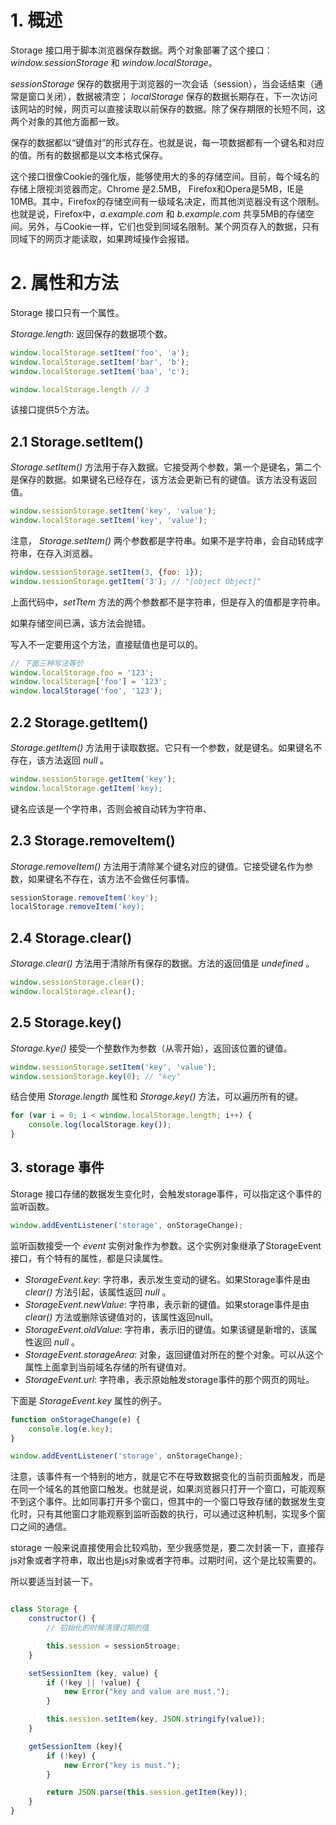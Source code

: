 # 1. 概述

Storage 接口用于脚本浏览器保存数据。两个对象部署了这个接口：
_window.sessionStorage_ 和 _window.localStorage_。

_sessionStorage_ 保存的数据用于浏览器的一次会话（session），当会话结束（通常是窗口关闭），数据被清空； _localStorage_ 保存的数据长期存在，下一次访问该网站的时候，网页可以直接读取以前保存的数据。除了保存期限的长短不同，这两个对象的其他方面都一致。

保存的数据都以“键值对”的形式存在。也就是说，每一项数据都有一个键名和对应的值。所有的数据都是以文本格式保存。

这个接口很像Cookie的强化版，能够使用大的多的存储空间。目前，每个域名的存储上限视浏览器而定。Chrome 是2.5MB， Firefox和Opera是5MB，IE是10MB。其中，Firefox的存储空间有一级域名决定，而其他浏览器没有这个限制。也就是说，Firefox中，_a.example.com_ 和 _b.example.com_ 共享5MB的存储空间。另外，与Cookie一样，它们也受到同域名限制。某个网页存入的数据，只有同域下的网页才能读取，如果跨域操作会报错。

# 2. 属性和方法

Storage 接口只有一个属性。

_Storage.length_: 返回保存的数据项个数。

```js
window.localStorage.setItem('foo', 'a');
window.localStorage.setItem('bar', 'b');
window.localStorage.setItem('baa', 'c');

window.localStorage.length // 3
```

该接口提供5个方法。

## 2.1 Storage.setItem()

_Storage.setItem()_ 方法用于存入数据。它接受两个参数，第一个是键名，第二个是保存的数据。如果键名已经存在，该方法会更新已有的键值。该方法没有返回值。

```js
window.sessionStorage.setItem('key', 'value');
window.localStorage.setItem('key', 'value');
```

注意， _Storage.setItem()_ 两个参数都是字符串。如果不是字符串，会自动转成字符串，在存入浏览器。

```js
window.sessionStorage.setItem(3, {foo: 1});
window.sessionStorage.getItem('3'); // "[object Object]"
```

上面代码中，_setTtem_ 方法的两个参数都不是字符串，但是存入的值都是字符串。

如果存储空间已满，该方法会抛错。

写入不一定要用这个方法，直接赋值也是可以的。

```js
// 下面三种写法等价
window.localStorage.foo = '123';
window.localStorage['foo'] = '123';
window.localStorage('foo', '123');
```

## 2.2 Storage.getItem()

_Storage.getItem()_ 方法用于读取数据。它只有一个参数，就是键名。如果键名不存在，该方法返回 _null_ 。

```js
window.sessionStorage.getItem('key');
window.localStorage.getItem('key);
```

键名应该是一个字符串，否则会被自动转为字符串、

## 2.3  Storage.removeItem()

_Storage.removeItem()_ 方法用于清除某个键名对应的键值。它接受键名作为参数，如果键名不存在，该方法不会做任何事情。

```js
sessionStorage.removeItem('key');
localStorage.removeItem('key);
```

## 2.4 Storage.clear()

_Storage.clear()_ 方法用于清除所有保存的数据。方法的返回值是 _undefined_ 。

```js
window.sessionStorage.clear();
window.localStorage.clear();
```

## 2.5 Storage.key()

_Storage.kye()_ 接受一个整数作为参数（从零开始），返回该位置的键值。

```js
window.sessionStorage.setItem('key', 'value');
window.sessionStorage.key(0); // "key"
```

结合使用 _Storage.length_ 属性和 _Storage.key()_ 方法，可以遍历所有的键。

```js
for (var i = 0; i < window.localStorage.length; i++) {
    console.log(localStorage.key());
}
```

## 3. storage 事件

Storage 接口存储的数据发生变化时，会触发storage事件，可以指定这个事件的监听函数。

```js
window.addEventListener('storage', onStorageChange);
```

监听函数接受一个 _event_ 实例对象作为参数。这个实例对象继承了StorageEvent接口，有个特有的属性，都是只读属性。


- _StorageEvent.key_: 字符串，表示发生变动的键名。如果Storage事件是由 _clear()_ 方法引起，该属性返回 _null_ 。
- _StorageEvent.newValue_: 字符串，表示新的键值。如果storage事件是由 _clear()_ 方法或删除该键值对的，该属性返回null。
- _StorageEvent.oldValue_: 字符串，表示旧的键值。如果该键是新增的，该属性返回 _null_ 。
- _StorageEvent.storageArea_: 对象，返回键值对所在的整个对象。可以从这个属性上面拿到当前域名存储的所有键值对。
- _StorageEvent.url_: 字符串，表示原始触发storage事件的那个网页的网址。

下面是 _StorageEvent.key_ 属性的例子。

```js
function onStorageChange(e) {
    console.log(e.key);
}

window.addEventListener('storage', onStorageChange);
```

注意，该事件有一个特别的地方，就是它不在导致数据变化的当前页面触发，而是在同一个域名的其他窗口触发。也就是说，如果浏览器只打开一个窗口，可能观察不到这个事件。比如同事打开多个窗口，但其中的一个窗口导致存储的数据发生变化时，只有其他窗口才能观察到监听函数的执行，可以通过这种机制，实现多个窗口之间的通信。

storage 一般来说直接使用会比较鸡肋，至少我感觉是，要二次封装一下，直接存js对象或者字符串，取出也是js对象或者字符串。过期时间，这个是比较需要的。

所以要适当封装一下。

```js

class Storage {
    constructor() {
        // 初始化的时候清理过期的值

        this.session = sessionStroage;
    }

    setSessionItem (key, value) {
        if (!key || !value) {
            new Error("key and value are must.");
        }

        this.session.setItem(key, JSON.stringify(value));
    }

    getSessionItem (key){
        if (!key) {
            new Error("key is must.");
        }

        return JSON.parse(this.session.getItem(key));
    }
}
```

